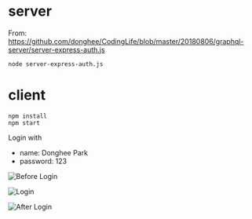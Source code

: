 # server

From: https://github.com/donghee/CodingLife/blob/master/20180806/graphql-server/server-express-auth.js

```
node server-express-auth.js
```

# client

```
npm install
npm start
```

Login with
 - name: Donghee Park
 - password: 123

![Before Login](https://i.imgur.com/gZiGkVx.png)

![Login](https://i.imgur.com/QlqI1FY.png)

![After Login](https://i.imgur.com/hV4NUGM.png)
